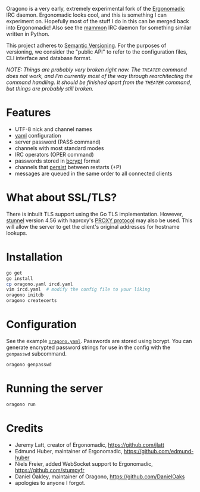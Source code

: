 Oragono is a very early, extremely experimental fork of the [Ergonomadic](https://github.com/edmund-huber/ergonomadic) IRC daemon. Ergonomadic looks cool, and this is something I can experiment on. Hopefully most of the stuff I do in this can be merged back into Ergonomadic! Also see the [mammon](https://github.com/mammon-ircd/mammon) IRC daemon for something similar written in Python.

This project adheres to [Semantic Versioning](http://semver.org/). For the purposes of versioning, we consider the "public API" to refer to the configuration files, CLI interface and database format.

*NOTE: Things are probably very broken right now. The `THEATER` command does not work, and I'm currently most of the way through rearchitecting the command handling. It should be finished apart from the `THEATER` command, but things are probably still broken.*

# Features

* UTF-8 nick and channel names
* [yaml](http://yaml.org/) configuration
* server password (PASS command)
* channels with most standard modes
* IRC operators (OPER command)
* passwords stored in [bcrypt][go-crypto] format
* channels that [persist][go-sqlite] between restarts (+P)
* messages are queued in the same order to all connected clients

# What about SSL/TLS?

There is inbuilt TLS support using the Go TLS implementation. However,
[stunnel](https://www.stunnel.org/index.html) version 4.56 with haproxy's
[PROXY protocol](http://haproxy.1wt.eu/download/1.5/doc/proxy-protocol.txt)
may also be used. This will allow the server to get the client's original
addresses for hostname lookups.

# Installation

```sh
go get
go install
cp oragono.yaml ircd.yaml
vim ircd.yaml  # modify the config file to your liking
oragono initdb
oragono createcerts
```

# Configuration

See the example [`oragono.yaml`](oragono.yaml). Passwords are stored using bcrypt. You can generate encrypted password strings for use in the config with the `genpasswd` subcommand.

```sh
oragono genpasswd
```

# Running the server

```sh
oragono run
```

# Credits

* Jeremy Latt, creator of Ergonomadic, <https://github.com/jlatt>
* Edmund Huber, maintainer of Ergonomadic, <https://github.com/edmund-huber>
* Niels Freier, added WebSocket support to Ergonomadic, <https://github.com/stumpyfr>
* Daniel Oakley, maintainer of Oragono, <https://github.com/DanielOaks>
* apologies to anyone I forgot.

[go-crypto]: https://godoc.org/golang.org/x/crypto
[go-sqlite]: https://github.com/mattn/go-sqlite3
